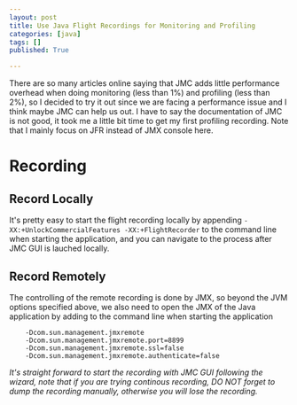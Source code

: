 ```yaml
---
layout: post
title: Use Java Flight Recordings for Monitoring and Profiling
categories: [java]
tags: []
published: True

---
```


There are so many articles online saying that JMC adds little performance overhead when doing monitoring (less than 1%) and profiling (less than 2%), so I decided to try it out since we are facing a performance issue and I think maybe JMC can help us out. I have to say the documentation of JMC is not good, it took me a little bit time to get my first profiling recording. Note that I mainly focus on JFR instead of JMX console here.

<!--more-->

Recording
===

Record Locally
---

It's pretty easy to start the flight recording locally by appending `-XX:+UnlockCommercialFeatures -XX:+FlightRecorder` to the command line when starting the application, and you can navigate to the process after JMC GUI is lauched locally.

Record Remotely
---

The controlling of the remote recording is done by JMX, so beyond the JVM options specified above, we also need to open the JMX of the Java application by adding to the command line when starting the application

		-Dcom.sun.management.jmxremote 
		-Dcom.sun.management.jmxremote.port=8899 
		-Dcom.sun.management.jmxremote.ssl=false 
		-Dcom.sun.management.jmxremote.authenticate=false


*It's straight forward to start the recording with JMC GUI following the wizard, note that if you are trying continous recording, DO NOT forget to dump the recording manually, otherwise you will lose the recording.*
